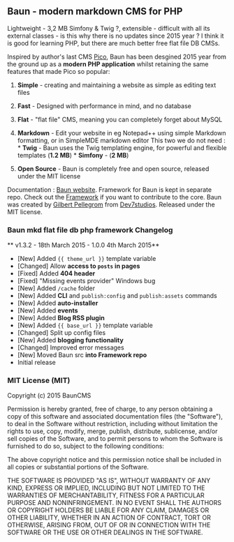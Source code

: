 ## Baun - modern  markdown CMS for PHP
Lightweight - 3,2 MB Simfony & Twig ?, extensible - difficult with all its external classes - is this why there is no updates since 2015 year ?
I think it is good for learning PHP, but there are much better free flat file DB CMSs.

Inspired by author's last CMS [Pico](http://picocms.org), Baun has been desgined 2015 year from the ground up as a **modern PHP application** whilst retaining the same features that made Pico so popular:

1. **Simple** - creating and maintaining a website as simple as editing text files
1. **Fast** - Designed with performance in mind, and no database
1. **Flat** - "flat file" CMS, meaning you can completely forget about MySQL
1. **Markdown** - Edit your website in eg Notepad++ using simple Markdown formatting, or in SimpleMDE markdown editor
   This two we do not need :
         * **Twig** - Baun uses the Twig templating engine, for powerful and flexible templates (**1.2 MB**)
         * **Simfony** - (**2 MB**)

1. **Open Source** - Baun is completely free and open source, released under the MIT license


Documentation : [Baun website](http://bauncms.com).
Framework for Baun is kept in separate repo. Check out the [Framework](https://github.com/BaunCMS/Framework) if you want to contribute to the core.
Baun was created by [Gilbert Pellegrom](http://gilbert.pellegrom.me) from
[Dev7studios](http://dev7studios.com). Released under the MIT license.



### Baun mkd flat file db php framework Changelog

** v1.3.2 - 18th March 2015 - 1.0.0  4th March 2015**
* [New] Added `{{ theme_url }}` template variable
* [Changed] Allow **access to `posts` in pages**
* [Fixed] Added **404 header**
* [Fixed] "Missing events provider" Windows bug
* [New] Added `/cache` folder
* [New] Added **CLI** and `publish:config` and `publish:assets` commands
* [New] Added **auto-installer**
* [New] Added **events**
* [New] Added **Blog RSS plugin**
* [New] Added `{{ base_url }}` template variable
* [Changed] Split up config files
* [New] Added **blogging functionality**
* [Changed] Improved error messages
* [New] Moved Baun src **into Framework repo**
* Initial release



### MIT License (MIT)

Copyright (c) 2015 BaunCMS

Permission is hereby granted, free of charge, to any person obtaining a copy of this software and associated documentation files (the "Software"), to deal in the Software without restriction, including without limitation the rights to use, copy, modify, merge, publish, distribute, sublicense, and/or sell copies of the Software, and to permit persons to whom the Software is furnished to do so, subject to the following conditions:

The above copyright notice and this permission notice shall be included in all copies or substantial portions of the Software.

THE SOFTWARE IS PROVIDED "AS IS", WITHOUT WARRANTY OF ANY KIND, EXPRESS OR
IMPLIED, INCLUDING BUT NOT LIMITED TO THE WARRANTIES OF MERCHANTABILITY,
FITNESS FOR A PARTICULAR PURPOSE AND NONINFRINGEMENT. IN NO EVENT SHALL THE
AUTHORS OR COPYRIGHT HOLDERS BE LIABLE FOR ANY CLAIM, DAMAGES OR OTHER
LIABILITY, WHETHER IN AN ACTION OF CONTRACT, TORT OR OTHERWISE, ARISING FROM, OUT OF OR IN CONNECTION WITH THE SOFTWARE OR THE USE OR OTHER DEALINGS IN THE SOFTWARE.
